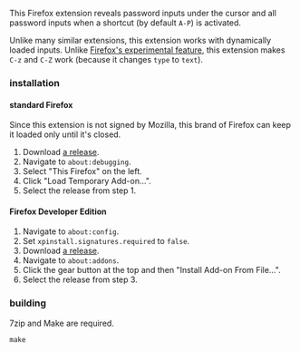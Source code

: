 This Firefox extension reveals password inputs under the cursor and all password
inputs when a shortcut (by default `A-P`) is activated.

Unlike many similar extensions, this extension works with dynamically loaded inputs.
Unlike [Firefox's experimental feature](https://developer.mozilla.org/en-US/docs/Mozilla/Firefox/Experimental_features#toggle_password_display),
this extension makes `C-z` and `C-Z` work (because it changes `type` to `text`).

### installation
#### standard Firefox
Since this extension is not signed by Mozilla, this brand of Firefox can keep it
loaded only until it's closed.

1. Download [a release](https://github.com/nnym/password-revealer/releases).
2. Navigate to `about:debugging`.
3. Select "This Firefox" on the left.
4. Click "Load Temporary Add-on...".
5. Select the release from step 1.

#### Firefox Developer Edition
1. Navigate to `about:config`.
2. Set `xpinstall.signatures.required` to `false`.
3. Download [a release](https://github.com/nnym/password-revealer/releases).
4. Navigate to `about:addons`.
5. Click the gear button at the top and then "Install Add-on From File...".
6. Select the release from step 3.

### building
7zip and Make are required.

```
make
```
